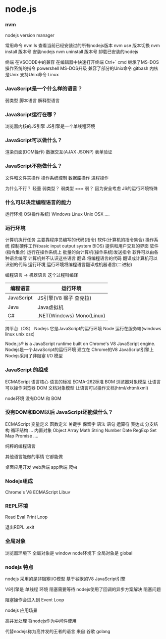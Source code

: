# node.js

### nvm
nodejs version manager

常用命令
nvm ls 查看当前已经安装过的所有nodejs版本
nvm use 版本切换
nvm install 版本号  安装nodejs
nvm uninstall 版本号 卸载已安装的nodejs

终端 在VSCODE中的兼容
在编辑器中快速打开终端 Ctrl+`
cmd    继承了MS-DOS操作系统的指令
powershell MS-DOS升级 兼容了部分的Unix命令
gitbash   内核是Unix 支持Unix命令 Linux


### JavaScript是一个什么样的语言？
弱类型 脚本语言
解释型语言

### JavaScript运行在哪？
浏览器内核的JS引擎
JS引擎是一个单线程环境

### JavaScript可以做什么？
渲染页面(DOM操作)
数据交互(AJAX JSONP)
表单验证

### JavaScript不能做什么？
文件和文件夹操作
操作系统控制
数据库操作
进程操作

为什么不行？ 轻量 弱类型？
弱类型  === 弱？
因为安全考虑 JS的运行环境特殊

### 什么可以决定编程语言的能力
运行环境 OS(操作系统) Windows Linux Unix OSX ....

### 运行环境
计算机执行任务 主要靠程序员编写的代码(指令) 
软件(计算机的指令集合)
操作系统 控制硬件工作(basic input output system  BIOS) 提供和用户交互的界面
软件(指令集合) 运行在操作系统上 批量的向计算机(操作系统)发送指令
软件可以由各种语言编写 计算机并不认识这些语言
翻译 将编程语言的代码 翻译成计算机可以识别的代码
运行环境 
运行环境将编程语言翻译成机器语言(二进制)

编程语言 -> 机器语言   这个过程叫编译

编程语言|运行环境
---|---
JavaScript|JS引擎(V8 猴子 查克拉)
Java | Java虚拟机
C#   | .NET(Windows) Mono(Linux)

跨平台（OS）
Nodejs 它是JavaScript的运行环境
Node   运行在服务端(windows linux unix osx)

Node.js® is a JavaScript runtime built on Chrome's V8 JavaScript engine.
Nodejs是一个JavaScript的运行环境 建立在 Chrome的V8 JavaScript引擎上
Nodejs采用了非阻塞 I/O 模型

### JavaScript 的组成
ECMAScript      语言核心 语言的标准 ECMA-262标准
BOM             浏览器对象模型 让语言可以操作浏览器
DOM             文档对象模型   让语言可以操作文档(html/xhtml/xml)

node环境 没有DOM 和 BOM

### 没有DOM和BOM以后 JavaScript还能做什么？
ECMAScript
变量定义 函数定义 关键字 保留字 语法 语句 运算符 表达式 分支结构 循环结构 ...
内置对象
Object Array Math String Number Date RegExp Set Map Promise ....

纯粹的编程语言

其他语言能做的事情 它都能做

桌面应用开发
web后端
app后端
爬虫

### Nodejs组成
Chrome's V8
ECMAScript
Libuv

### REPL环境
Read Eval Print Loop

退出REPL
.exit

### 全局对象
浏览器环境下 全局对象是 window
node环境下   全局对象是 global

### nodejs 特点
nodejs 采用的是非阻塞I/O模型
基于谷歌的V8 JavaScript引擎

V8引擎是 单线程 环境 阻塞需要等待
nodejs使用了回调的异步方案解决 阻塞问题

阻塞操作会进入到   Event Loop

nodejs 应用场景

高并发处理
将nodejs作为中间件使用

代替nodejs称为高并发的王者的语言 来自 谷歌 golang

